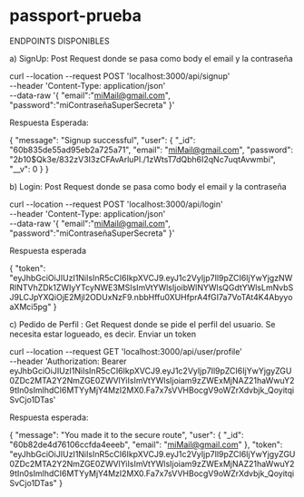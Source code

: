 # passport-prueba

ENDPOINTS DISPONIBLES


a) SignUp: Post Request donde se pasa como body el email y la contraseña

curl --location --request POST 'localhost:3000/api/signup' \
--header 'Content-Type: application/json' \
--data-raw '{
    "email":"miMail@gmail.com",
    "password":"miContraseñaSuperSecreta"
}'


Respuesta Esperada:

{
    "message": "Signup successful",
    "user": {
        "_id": "60b835de55ad95eb2a725a71",
        "email": "miMail@gmail.com",
        "password": "$2b$10$Qk3e/832zV3I3zCFAvArluPl./1zWtsT7dQbh6I2qNc7uqtAvwmbi",
        "__v": 0
    }
}

b) Login: Post Request donde se pasa como body el email y la contraseña

curl --location --request POST 'localhost:3000/api/login' \
--header 'Content-Type: application/json' \
--data-raw '{
    "email":"miMail@gmail.com",
    "password":"miContraseñaSuperSecreta"
}'

Respuesta esperada

{
    "token": "eyJhbGciOiJIUzI1NiIsInR5cCI6IkpXVCJ9.eyJ1c2VyIjp7Il9pZCI6IjYwYjgzNWRlNTVhZDk1ZWIyYTcyNWE3MSIsImVtYWlsIjoibWlNYWlsQGdtYWlsLmNvbSJ9LCJpYXQiOjE2MjI2ODUxNzF9.nbbHffu0XUHfprA4fGI7a7VoTAt4K4AbyyoaXMci5pg"
}

c) Pedido de Perfil : Get Request donde se pide el perfil del usuario. Se necesita estar logueado, es decir. Enviar un token


curl --location --request GET 'localhost:3000/api/user/profile' \
--header 'Authorization: Bearer eyJhbGciOiJIUzI1NiIsInR5cCI6IkpXVCJ9.eyJ1c2VyIjp7Il9pZCI6IjYwYjgyZGU0ZDc2MTA2Y2NmZGE0ZWVlYiIsImVtYWlsIjoiam9zZWExMjNAZ21haWwuY29tIn0sImlhdCI6MTYyMjY4MzI2MX0.Fa7x7sVVHBocgV9oWZrXdvbjk_QoyitqiSvCjo1DTas'

Respuesta esperada:

{
    "message": "You made it to the secure route",
    "user": {
        "_id": "60b82de4d76106ccfda4eeeb",
        "email": "miMail@gmail.com"
    },
    "token": "eyJhbGciOiJIUzI1NiIsInR5cCI6IkpXVCJ9.eyJ1c2VyIjp7Il9pZCI6IjYwYjgyZGU0ZDc2MTA2Y2NmZGE0ZWVlYiIsImVtYWlsIjoiam9zZWExMjNAZ21haWwuY29tIn0sImlhdCI6MTYyMjY4MzI2MX0.Fa7x7sVVHBocgV9oWZrXdvbjk_QoyitqiSvCjo1DTas"
}


